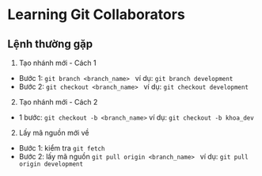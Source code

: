 # Learning Git Collaborators

## Lệnh thường gặp

1. Tạo nhánh mới - Cách 1
+ Bước 1: ```git branch <branch_name> ``` ví dụ: ```git branch development ```
+ Bước 2: ```git checkout <branch_name> ``` ví dụ: ```git checkout development ```

2. Tạo nhánh mới - Cách 2
+ 1 bước:  ```git checkout -b <branch_name>``` ví dụ: ``` git checkout -b khoa_dev ```

2. Lấy mã nguồn mới về
+ Bước 1: kiểm tra ```git fetch ```
+ Bước 2: lấy mã nguồn ```git pull origin <branch_name> ``` ví dụ: ```git pull origin development ```
